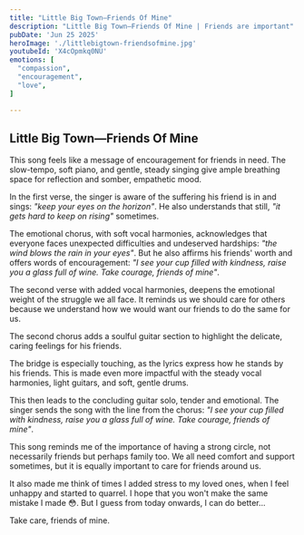 ```yaml
---
title: "Little Big Town—Friends Of Mine"
description: "Little Big Town—Friends Of Mine | Friends are important"
pubDate: 'Jun 25 2025'
heroImage: './littlebigtown-friendsofmine.jpg'
youtubeId: 'X4cOpmkq0NU'
emotions: [
  "compassion",
  "encouragement",
  "love",
]

---
```


## Little Big Town—Friends Of Mine

This song feels like a message of encouragement for friends in need. The
slow-tempo, soft piano, and gentle, steady singing
give ample breathing space for reflection and somber, empathetic mood.

In the first verse, the singer is aware of the suffering his friend is in and sings: *"keep your eyes on the horizon"*.
He
also understands that still, *"it gets hard to keep on rising"* sometimes.

The emotional chorus, with soft vocal harmonies, acknowledges that everyone faces unexpected difficulties and undeserved
hardships: *"the wind blows
the rain in your eyes"*. But he also affirms his friends' worth and offers words of encouragement: *"I see your cup
filled with kindness, raise you a glass full of wine. Take courage, friends of mine"*.

The second verse with added vocal harmonies, deepens the emotional weight of the struggle we all face. It reminds us we
should care for others because we understand how we would want our friends to do the same for us.

The second chorus adds a soulful guitar section to highlight the delicate, caring feelings for his friends.

The bridge is especially touching, as the lyrics express how he stands by his friends. This is made even more impactful
with
the steady
vocal harmonies, light guitars, and soft, gentle drums.

This then leads to the concluding guitar solo, tender and emotional. The singer sends the song with
the line from the chorus: *"I see your cup
filled with kindness, raise you a glass full of wine. Take courage, friends of mine"*.

This song reminds me of the importance of having a strong circle, not necessarily friends but perhaps family too. We all
need
comfort and support sometimes, but it is equally important to care for friends around us.

It also made me think of times I added stress to my loved ones, when I feel unhappy and started to quarrel. I hope that
you won't make the same mistake I made 😳. But I guess from today onwards, I can do better...

Take care, friends of mine.

